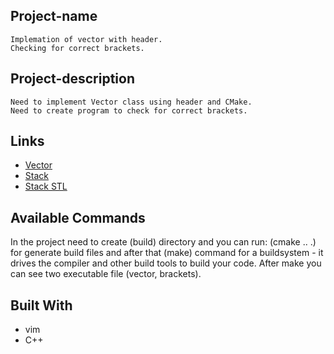 ## Project-name
	Implemation of vector with header.
	Checking for correct brackets.

## Project-description
	Need to implement Vector class using header and CMake.
	Need to create program to check for correct brackets.

## Links
- [Vector](https://www.cplusplus.com/reference/vector/vector/)
- [Stack](https://www.cplusplus.com/reference/stack/stack/)
- [Stack STL](https://www.geeksforgeeks.org/stack-in-cpp-stl/)


## Available Commands

In the project need to create (build) directory and you can run: (cmake .. .) for generate build files and after that (make) command for a buildsystem - it drives the compiler and other build tools to build your code. After make you can see two executable file (vector, brackets).


## Built With
- vim
- C++
